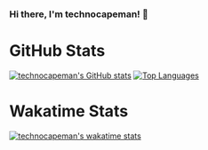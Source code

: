 ### Hi there, I'm technocapeman! 👋

# GitHub Stats
[![technocapeman's GitHub stats](https://github-readme-stats.vercel.app/api?username=technocapeman&show_icons=true&theme=gotham)](https://github.com/anuraghazra/github-readme-stats)
[![Top Languages](https://github-readme-stats.vercel.app/api/top-langs/?username=technocapeman&hide=powershell&langs_count=5&theme=gotham)](https://github.com/anuraghazra/github-readme-stats)

# Wakatime Stats
[![technocapeman's wakatime stats](https://github-readme-stats.vercel.app/api/wakatime?username=technocapeman&layout=compact&theme=gotham)](https://github.com/anuraghazra/github-readme-stats)
<!--
**technocapeman/technocapeman** is a ✨ _special_ ✨ repository because its `README.md` (this file) appears on your GitHub profile.

Here are some ideas to get you started:

- 🔭 I’m currently working on ...
- 🌱 I’m currently learning ...
- 👯 I’m looking to collaborate on ...
- 🤔 I’m looking for help with ...
- 💬 Ask me about ...
- 📫 How to reach me: ...
- 😄 Pronouns: ...
- ⚡ Fun fact: ...
-->
